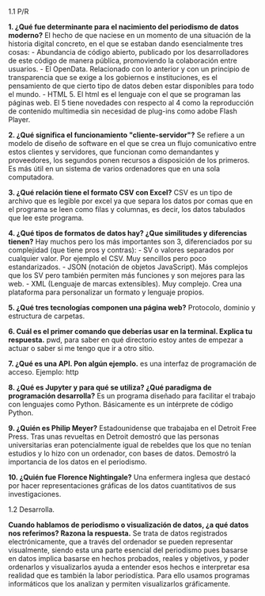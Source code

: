 1.1 P/R

**1. ¿Qué fue determinante para el nacimiento del periodismo de datos moderno?** El hecho de que naciese en un momento de una situación de la historia digital concreto, en el que se estaban dando esencialmente tres cosas: 
    - Abundancia de código abierto, publicado por los desarrolladores de este código de manera pública, promoviendo la colaboración entre usuarios.
    - El OpenData. Relacionado con lo anterior y con un principio de transparencia que se exige a los gobiernos e instituciones, es el pensamiento de que cierto tipo de datos deben estar disponibles para todo el mundo.
    - HTML 5. El html es el lenguaje con el que se programan las páginas web. El 5 tiene novedades con respecto al 4 como la reproducción de contenido multimedia sin necesidad de plug-ins como adobe Flash Player. 
   
**2. ¿Qué significa el funcionamiento "cliente-servidor"?** Se refiere a un modelo de diseño de software en el que se crea un flujo comunicativo entre estos clientes y servidores, que funcionan como demandantes y proveedores, los segundos ponen recursos a disposición de los primeros. Es más útil en un sistema de varios ordenadores que en una sola computadora. 
 
**3. ¿Qué relación tiene el formato CSV con Excel?** CSV es un tipo de archivo que es legible por excel ya que separa los datos por comas que en el programa se leen como filas y columnas, es decir, los datos tabulados que lee este programa. 

**4. ¿Qué tipos de formatos de datos hay? ¿Que similitudes y diferencias tienen?** Hay muchos pero los más importantes son 3, diferenciados por su complejidad (que tiene pros y contras):
    - SV o valores separados por cualquier valor. Por ejemplo el CSV. Muy sencillos pero poco estandarizados. 
    - JSON (notación de objetos JavaScript). Más complejos que los SV pero también permiten más funciones y son mejores para las web. 
    - XML (Lenguaje de marcas extensibles). Muy complejo. Crea una plataforma para personalizar un formato y lenguaje propios.  

**5. ¿Qué tres tecnologías componen una página web?** Protocolo, dominio y estructura de carpetas. 

**6. Cuál es el primer comando que deberías usar en la terminal. Explica tu respuesta.** pwd, para saber en qué directorio estoy antes de empezar a actuar o saber si me tengo que ir a otro sitio. 

**7. ¿Qué es una API. Pon algún ejemplo.** es una interfaz de programación de acceso. Ejemplo: http

**8. ¿Qué es Jupyter y para qué se utiliza? ¿Qué paradigma de programación desarrolla?** Es un programa diseñado para facilitar el trabajo con lenguajes como Python. Básicamente es un intérprete de código Python. 
 
**9. ¿Quién es Philip Meyer?** Estadounidense que trabajaba en el Detroit Free Press. Tras unas revueltas en Detroit demostró que las personas universitarias eran potencialmente igual de rebeldes que los que no tenían estudios y lo hizo con un ordenador, con bases de datos. Demostró la importancia de los datos en el periodismo. 

**10. ¿Quién fue Florence Nightingale?** Una enfermera inglesa que destacó por hacer representaciones gráficas de los datos cuantitativos de sus investigaciones. 

1.2 Desarrolla. 

**Cuando hablamos de periodismo o visualización de datos, ¿a qué datos nos referimos? Razona la respuesta.** Se trata de datos registrados electrónicamente, que a través del ordenador se pueden representar visualmente, siendo esta una parte esencial del periodismo pues basarse en datos implica basarse en hechos probados, reales y objetivos, y poder ordenarlos y visualizarlos ayuda a entender esos hechos e interpretar esa realidad que es también la labor periodística. Para ello usamos programas informáticos que los analizan y permiten visualizarlos gráficamente. 


